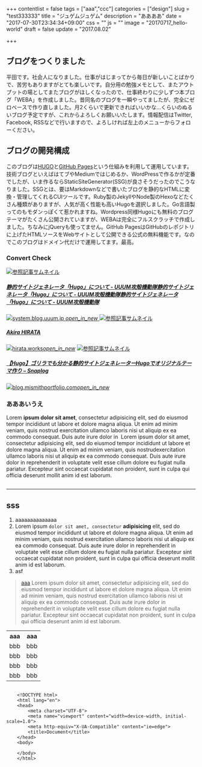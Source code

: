 +++
contentlist = false
tags = ["aaa","ccc"]
categories = ["design"]
slug = "test333333"
title = "ジュゲムジュゲム"
description = "ああああ"
date = "2017-07-30T23:34:34+09:00"
css = ""
js = ""
image = "20170717_hello-world"
draft = false
update = "2017.08.02"

+++

## ブログをつくりました
平田です。社会人になりました。仕事がはじまってから毎日が新しいことばかりで、苦労もありますがとても楽しいです。自分用の勉強メモとして、またアウトプットの場としてまたブログがほしくなったので、仕事終わりに少しずつ本ブログ「WEBA」を作成しました。昔同名のブログを一瞬やってましたが、完全にゼロベースで作り直しました。月2くらいで更新できればいいかな...くらいのぬるいブログ予定ですが、これからよろしくお願いいたします。情報配信はTwitter, Facebook, RSSなどで行いますので、よろしければ左上のメニューからフォローください。

## ブログの開発構成
このブログは[HUGO](https://gohugo.io/)と[GitHub Pages](https://pages.github.com/)という仕組みを利用して運用しています。技術ブログといえばはてブやMediumではじめるか、WordPressで作るかが定番でしたが、いま作るならStaticSiteGenerator(SSG)が良さそうだったのでこうなりました。SSGとは、要はMarkdownなどで書いたブログを静的なHTMLに変換・管理してくれるCUIツールです。Ruby製のJekyllやNode製のHexoなどたくさん種類がありますが、人気が高く性能も高いHugoを選択しました。Go言語製ってのもモダンっぽくて惹かれますね。Wordpress同様Hugoにも無料のブログテーマがたくさん公開されていますが、WEBAは完全にフルスクラッチで作成しました。ちなみにjQueryも使ってません。GitHub PagesはGitHubのレポジトリに上げたHTMLソースをWebサイトとして公開できる公式の無料機能です。なのでこのブログはドメイン代だけで運用してます。最高。

### Convert Check

<a class="embed-card" href="http://system.blog.uuum.jp/entry/2016/02/16/120000" target="brank_" rel="noopener">
     <img class="og" src="images/embed-thumbnail.png" alt="参照記事サムネイル">
     <h5>静的サイトジェネレータ「Hugo」について - UUUM攻殻機動隊静的サイトジェネレータ「Hugo」について - UUUM攻殻機動隊静的サイトジェネレータ「Hugo」について - UUUM攻殻機動隊</h5>
     <img class="favi" src="http://www.google.com/s2/favicons?domain=system.blog.uuum.jp"><span>system.blog.uuum.jp</span>
     <i class="material-icons">open_in_new</i>
</a>
<a class="embed-card" href="http://hirata.works/" target="brank_" rel="noopener"><img class="og" src="images/embed-thumbnail.png" alt="参照記事サムネイル"><h5>Akira HIRATA</h5><p></p><img class="favi" src="http://www.google.com/s2/favicons?domain=hirata.works"><span>hirata.works</span><i class="material-icons">open_in_new</i></a>
<a class="embed-card" href="https://blog.mismithportfolio.com/web/20160207hugomyblog" target="brank_" rel="noopener"><img class="og" src="https://blog.mismithportfolio.com/wp-content/uploads/2016/02/gorilla2.png" alt="参照記事サムネイル"><h5>【Hugo】ゴリラでも分かる静的サイトジェネレーターHugoでオリジナルテーマ作り – Snaplog</h5><p></p><img class="favi" src="http://www.google.com/s2/favicons?domain=blog.mismithportfolio.com"><span>blog.mismithportfolio.com</span><i class="material-icons">open_in_new</i></a>
<h3>あああいうえ</h3>
<p>Lorem <strong>ipsum dolor sit amet</strong>, consectetur adipisicing elit, sed do eiusmod tempor incididunt ut labore et dolore magna aliqua. Ut enim ad minim veniam, quis nostrud exercitation ullamco laboris nisi ut aliquip ex ea commodo consequat. Duis aute irure dolor in
<img class="rightImage" src="images/bg.jpg" alt="">
Lorem ipsum dolor sit amet, consectetur adipisicing elit, sed do eiusmod tempor incididunt ut labore et dolore magna aliqua. Ut enim ad minim veniam, quis nostrudexercitation ullamco laboris nisi ut aliquip ex ea commodo consequat. Duis aute irure dolor in reprehenderit in voluptate velit esse cillum dolore eu fugiat nulla pariatur. Excepteur sint occaecat cupidatat non proident, sunt in culpa qui officia deserunt mollit anim id est laborum.</p>
<img class="fullImg" src="images/bg.jpg" alt="">
<hr>
<h2>sss</h2>
<ol>
    <li>aaaaaaaaaaaaaa</li>
    <li>Lorem ipsum <code>dolor sit amet, consectetur</code> <b>adipisicing</b> elit, sed do eiusmod tempor incididunt ut labore et dolore magna aliqua. Ut enim ad minim veniam, quis nostrud exercitation ullamco laboris nisi ut aliquip ex ea commodo consequat. Duis aute irure dolor in reprehenderit in voluptate velit esse cillum dolore eu fugiat nulla pariatur. Excepteur sint occaecat cupidatat non proident, sunt in culpa qui officia deserunt mollit anim id est laborum.</li>
    <li>asf</li>
</ol>

<blockquote cite="http://">
    <a href="">aaa</a>
    Lorem ipsum dolor sit amet, consectetur adipisicing elit, sed do eiusmod tempor incididunt ut labore et dolore magna aliqua. Ut enim ad minim veniam, quis nostrud exercitation ullamco laboris nisi ut aliquip ex ea commodo consequat. Duis aute irure dolor in reprehenderit in voluptate velit esse cillum dolore eu fugiat nulla pariatur. Excepteur sint occaecat cupidatat non proident, sunt in culpa qui officia deserunt anim id est laborum.
</blockquote>

<table>
    <tr>
        <th>aaa</th>
        <th>aaa</th>
    </tr>
    <tr>
        <td>bbb</td>
        <td>bbb</td>
    </tr>
    </tr>
    <tr>
        <td>bbb</td>
        <td>bbb</td>
    </tr>
    </tr>
    <tr>
        <td>bbb</td>
        <td>bbb</td>
    </tr>
    </tr>
    <tr>
        <td>bbb</td>
        <td>bbb</td>
    </tr>
</table>

<pre><code>
    &lt;!DOCTYPE html&gt;
    &lt;html lang=&quot;en&quot;&gt;
    &lt;head&gt;
        &lt;meta charset=&quot;UTF-8&quot;&gt;
        &lt;meta name=&quot;viewport&quot; content=&quot;width=device-width, initial-scale=1.0&quot;&gt;
        &lt;meta http-equiv=&quot;X-UA-Compatible&quot; content=&quot;ie=edge&quot;&gt;
        &lt;title&gt;Document&lt;/title&gt;
    &lt;/head&gt;
    &lt;body&gt;

    &lt;/body&gt;
    &lt;/html&gt;
</code></pre>
